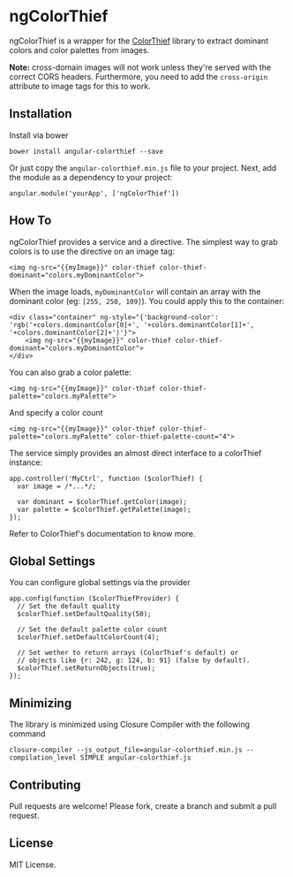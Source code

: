# ngColorThief

ngColorThief is a wrapper for the [ColorThief](https://github.com/lokesh/color-thief) library to extract dominant colors and color palettes from images.

**Note:** cross-domain images will not work unless they're served with the correct CORS headers. Furthermore, you need to add the `cross-origin` attribute to image tags for this to work.

## Installation

Install via bower

    bower install angular-colorthief --save

Or just copy the `angular-colorthief.min.js` file to your project. Next, add the module as a dependency to your project:

    angular.module('yourApp', ['ngColorThief'])

## How To

ngColorThief provides a service and a directive. The simplest way to grab colors is to use the directive on an image tag:

    <img ng-src="{{myImage}}" color-thief color-thief-dominant="colors.myDominantColor">

When the image loads, `myDominantColor` will contain an array with the dominant color (eg: `[255, 250, 109]`). You could apply this to the container:

    <div class="container" ng-style="{'background-color': 'rgb('+colors.dominantColor[0]+', '+colors.dominantColor[1]+', '+colors.dominantColor[2]+')'}">
        <img ng-src="{{myImage}}" color-thief color-thief-dominant="colors.myDominantColor">
    </div>

You can also grab a color palette:

    <img ng-src="{{myImage}}" color-thief color-thief-palette="colors.myPalette">

And specify a color count

    <img ng-src="{{myImage}}" color-thief color-thief-palette="colors.myPalette" color-thief-palette-count="4">

The service simply provides an almost direct interface to a colorThief instance:

    app.controller('MyCtrl', function ($colorThief) {
      var image = /*...*/;

      var dominant = $colorThief.getColor(image);
      var palette = $colorThief.getPalette(image);
    });
    
Refer to ColorThief's documentation to know more.

## Global Settings

You can configure global settings via the provider

    app.config(function ($colorThiefProvider) {
      // Set the default quality
      $colorThief.setDefaultQuality(50);

      // Set the default palette color count
      $colorThief.setDefaultColorCount(4);

      // Set wether to return arrays (ColorThief's default) or
      // objects like {r: 242, g: 124, b: 91} (false by default).
      $colorThief.setReturnObjects(true);
    });
    
## Minimizing

The library is minimized using Closure Compiler with the following command

    closure-compiler --js_output_file=angular-colorthief.min.js --compilation_level SIMPLE angular-colorthief.js
    
## Contributing

Pull requests are welcome! Please fork, create a branch and submit a pull request.

## License

MIT License.